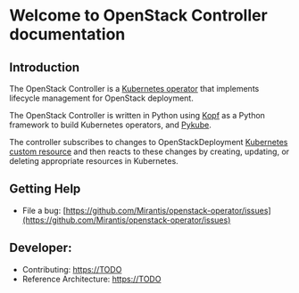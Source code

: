 # Welcome to OpenStack Controller documentation

## Introduction

The OpenStack Controller is a [Kubernetes operator](https://kubernetes.io/docs/concepts/extend-kubernetes/operator/)
that implements lifecycle management for OpenStack deployment.

The OpenStack Controller is written in Python using [Kopf](https://github.com/nolar/kopf) as a Python framework to build
Kubernetes operators, and [Pykube](https://pykube.readthedocs.io/en/latest/).

The controller subscribes to changes to OpenStackDeployment [Kubernetes custom resource](https://kubernetes.io/docs/concepts/extend-kubernetes/api-extension/custom-resources/)
and then reacts to these changes by creating, updating, or deleting appropriate resources in Kubernetes.

## Getting Help

* File a bug: [https://github.com/Mirantis/openstack-operator/issues](https://github.com/Mirantis/openstack-operator/issues)

## Developer: 

* Contributing: [https://TODO]()
* Reference Architecture:  [https://TODO]()
